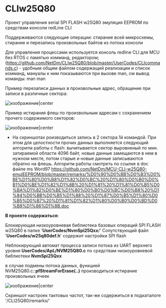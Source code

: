 # CLIw25Q80

Проект управления serial SPI FLASH w25Q80 эмуляция EEPROM по средствам консоли redLine CLI

Поддерживаются следующие операции: стирание всей микросхемы, стирание и перезапись произвольных байтов из потока консоли

Для управления процессами используется консоль redline CLI для MCU без RTOS с памятью комманд, редактором; 
(https://github.com/NetDm/CLIw25Q80/blob/master/UserCodes/CLIcommands.c) - удобным общим файлом содержащий реализации и список комманд, мануалы к ним показываются при вызове man, см вывод команды: man man

Пример перезаписи данных в произвольные адрес, обращение при записи в различные сектора:

![изображение|center](https://user-images.githubusercontent.com/36101745/172067353-de8d5784-76c7-4e05-962f-c7a9ae3c2555.png)

Пример истирания флеш по произвольным адресам с сохранением прочего содержимого секторов:

![изображение|center](https://user-images.githubusercontent.com/36101745/172067361-4b6e30f8-470a-4cec-add0-607cc083279c.png)

* На скриншотах роизводиться запись в 2 сектора 1й командой. При этом для целостности прочих данных выполняется следующий алгоритм работы с flash: вычитывается сектор выровненый по мин. затираемой области 4096 байт, новые данные замещаются в нем в нужном месте, потом старые и новые данные записываются обратно на флешь. Алгоритм работы смотреть по ссылке в doc файле ms Word97 https://github.com/NetDm/MCU-CLI-w25Q80-emulEEPROM/blob/master/remarks/%D0%90%D0%BB%D0%B3%D0%BE%D1%80%D0%B8%D1%82%D0%BC%20%D1%80%D0%B0%D0%B1%D0%BE%D1%82%D1%8B%20%D1%81%20%D1%81%D0%B5%D0%BA%D1%82%D0%BE%D1%80%D0%B0%D0%BC%D0%B8%20%D1%84%D0%BB%D0%B5%D1%88%20%D1%87%D0%B5%D1%80%D0%B5%D0%B7%20%D1%81%D1%82%D1%80%D0%B0%D0%BD%D0%B8%D1%86%D1%8B.doc

**В проекте содержаться:**

Блокирующая низкоуровневая библиотека базовых операций SPI FLASH w25Q80 в папке '**UserCodes/NvmSpi25Qxx**/'
  Cопутствующий файл '**UserCodes/w25q80def.h**' содержит настройки SPI flash

Неблокирующий автомат процесса записи потока из UART верхнего уровня **UserCodes/ApL/NVM25Q80.c** по средствам низкоуровневой библиотеки **NvmSpi25Qxx**

в случае подмены потока данных, функцией NVM25Q80.c::**pfStreamForErase(..)** производиться истирание произвольных ячеек


![изображение|center](https://user-images.githubusercontent.com/36101745/172089108-01100c97-7422-414b-867f-f83d7d966115.png)

Скриншот настроек тактовых частот, так-же содержиться в подкаталоге '/CLI25Q80/remarks/'
